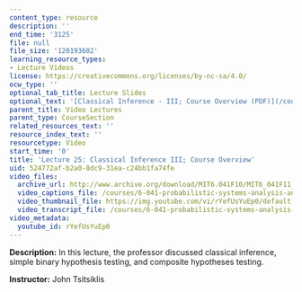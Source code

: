 ```yaml
---
content_type: resource
description: ''
end_time: '3125'
file: null
file_size: '120193602'
learning_resource_types:
- Lecture Videos
license: https://creativecommons.org/licenses/by-nc-sa/4.0/
ocw_type: ''
optional_tab_title: Lecture Slides
optional_text: '[Classical Inference - III; Course Overview (PDF)](/courses/6-041-probabilistic-systems-analysis-and-applied-probability-fall-2010/resources/mit6_041f10_l25)'
parent_title: Video Lectures
parent_type: CourseSection
related_resources_text: ''
resource_index_text: ''
resourcetype: Video
start_time: '0'
title: 'Lecture 25: Classical Inference III; Course Overview'
uid: 524772af-b2a0-8dc9-31ea-c24bb1fa74fe
video_files:
  archive_url: http://www.archive.org/download/MIT6.041F10/MIT6_041F11_lec25_300k.mp4
  video_captions_file: /courses/6-041-probabilistic-systems-analysis-and-applied-probability-fall-2010/0ca36e15947f5e6b9ff7fe16a07c6c98_rYefUsYuEp0.vtt
  video_thumbnail_file: https://img.youtube.com/vi/rYefUsYuEp0/default.jpg
  video_transcript_file: /courses/6-041-probabilistic-systems-analysis-and-applied-probability-fall-2010/67d7cbf0f04183893a67158e3bcf52b0_rYefUsYuEp0.pdf
video_metadata:
  youtube_id: rYefUsYuEp0
---
```


**Description:** In this lecture, the professor discussed classical inference, simple binary hypothesis testing, and composite hypotheses testing.

**Instructor:** John Tsitsiklis

